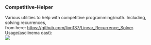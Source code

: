 ### Competitive-Helper
Various utilities to help with competitive programming/math. Including, solving recurrences,    
from here: https://github.com/lion137/Linear_Recurrence_Solver.     
Usage(asciinema cast):      
<a href="https://asciinema.org/a/218691" target="_blank"><img src="https://asciinema.org/a/218691.svg" /></a>



